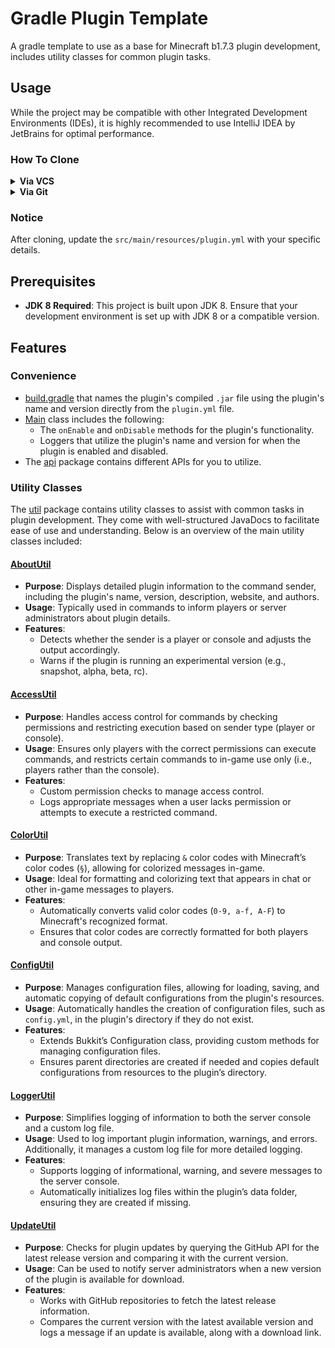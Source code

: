 # Gradle Plugin Template
A gradle template to use as a base for Minecraft b1.7.3 plugin development, includes utility classes for common plugin tasks.

## Usage
While the project may be compatible with other Integrated Development Environments (IDEs), it is highly recommended to use IntelliJ IDEA by JetBrains for optimal performance.

### How To Clone
<details>
    <summary><b>Via VCS</b></summary>

1. Open IntelliJ IDEA.
2. Go to `File > New > Project from Version Control`.
   - If you're on the dashboard home screen of the IDE, click `CLONE FROM VCS` on the top-right button.
3. In the `URL` field, paste the repository link:
```
https://github.com/AleksandarHaralanov/gradle-plugin-template
```
4. Rename your project to have your desired plugin name.
5. Click `Clone` to download the project.

</details>

<details>
    <summary><b>Via Git</b></summary>

1. Open your terminal and run the following command:
```bash
git clone https://github.com/AleksandarHaralanov/gradle-plugin-template.git <project-name>
```

</details>

### Notice
After cloning, update the `src/main/resources/plugin.yml` with your specific details.

## Prerequisites
- **JDK 8 Required**: This project is built upon JDK 8. Ensure that your development environment is set up with JDK 8 or a compatible version.

## Features
### Convenience
- [build.gradle](https://github.com/AleksandarHaralanov/Gradle-Plugin-Template/blob/master/build.gradle) that names the plugin's compiled `.jar` file using the plugin's name and version directly from the `plugin.yml` file.
- [Main](https://github.com/AleksandarHaralanov/Gradle-Plugin-Template/blob/master/src/main/java/org/example/Main.java) class includes the following:
   - The `onEnable` and `onDisable` methods for the plugin's functionality.
   - Loggers that utilize the plugin's name and version for when the plugin is enabled and disabled.
- The [api](https://github.com/AleksandarHaralanov/Gradle-Plugin-Template/blob/master/api) package contains different APIs for you to utilize.

### Utility Classes
The [util](https://github.com/AleksandarHaralanov/Gradle-Plugin-Template/blob/master/src/main/java/org/example/util) package contains utility classes to assist with common tasks in plugin development. They come with well-structured JavaDocs to facilitate ease of use and understanding. Below is an overview of the main utility classes included:

#### [AboutUtil](https://github.com/AleksandarHaralanov/Gradle-Plugin-Template/blob/master/src/main/java/org/example/util/AboutUtil.java)
- **Purpose**: Displays detailed plugin information to the command sender, including the plugin's name, version, description, website, and authors.
- **Usage**: Typically used in commands to inform players or server administrators about plugin details.
- **Features**:
  - Detects whether the sender is a player or console and adjusts the output accordingly.
  - Warns if the plugin is running an experimental version (e.g., snapshot, alpha, beta, rc).

#### [AccessUtil](https://github.com/AleksandarHaralanov/Gradle-Plugin-Template/blob/master/src/main/java/org/example/util/AccessUtil.java)
- **Purpose**: Handles access control for commands by checking permissions and restricting execution based on sender type (player or console).
- **Usage**: Ensures only players with the correct permissions can execute commands, and restricts certain commands to in-game use only (i.e., players rather than the console).
- **Features**:
  - Custom permission checks to manage access control.
  - Logs appropriate messages when a user lacks permission or attempts to execute a restricted command.

#### [ColorUtil](https://github.com/AleksandarHaralanov/Gradle-Plugin-Template/blob/master/src/main/java/org/example/util/ColorUtil.java)
- **Purpose**: Translates text by replacing `&` color codes with Minecraft’s color codes (`§`), allowing for colorized messages in-game.
- **Usage**: Ideal for formatting and colorizing text that appears in chat or other in-game messages to players.
- **Features**:
  - Automatically converts valid color codes (`0-9, a-f, A-F`) to Minecraft's recognized format.
  - Ensures that color codes are correctly formatted for both players and console output.

#### [ConfigUtil](https://github.com/AleksandarHaralanov/Gradle-Plugin-Template/blob/master/src/main/java/org/example/util/ConfigUtil.java)
- **Purpose**: Manages configuration files, allowing for loading, saving, and automatic copying of default configurations from the plugin's resources.
- **Usage**: Automatically handles the creation of configuration files, such as `config.yml`, in the plugin's directory if they do not exist.
- **Features**:
  - Extends Bukkit’s Configuration class, providing custom methods for managing configuration files.
  - Ensures parent directories are created if needed and copies default configurations from resources to the plugin’s directory.

#### [LoggerUtil](https://github.com/AleksandarHaralanov/Gradle-Plugin-Template/blob/master/src/main/java/org/example/util/LoggerUtil.java)
- **Purpose**: Simplifies logging of information to both the server console and a custom log file.
- **Usage**: Used to log important plugin information, warnings, and errors. Additionally, it manages a custom log file for more detailed logging.
- **Features**:
  - Supports logging of informational, warning, and severe messages to the server console.
  - Automatically initializes log files within the plugin’s data folder, ensuring they are created if missing.

#### [UpdateUtil](https://github.com/AleksandarHaralanov/Gradle-Plugin-Template/blob/master/src/main/java/org/example/util/UpdateUtil.java)
- **Purpose**: Checks for plugin updates by querying the GitHub API for the latest release version and comparing it with the current version.
- **Usage**: Can be used to notify server administrators when a new version of the plugin is available for download.
- **Features**:
  - Works with GitHub repositories to fetch the latest release information.
  - Compares the current version with the latest available version and logs a message if an update is available, along with a download link.
